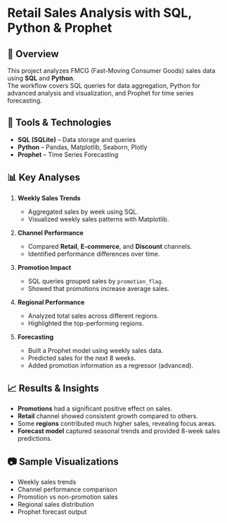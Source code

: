 # Retail Sales Analysis with SQL, Python & Prophet

## 📌 Overview
This project analyzes FMCG (Fast-Moving Consumer Goods) sales data using **SQL** and **Python**.  
The workflow covers SQL queries for data aggregation, Python for advanced analysis and visualization, and Prophet for time series forecasting.

## 🔧 Tools & Technologies
- **SQL (SQLite)** – Data storage and queries  
- **Python** – Pandas, Matplotlib, Seaborn, Plotly  
- **Prophet** – Time Series Forecasting  

## 📊 Key Analyses
1. **Weekly Sales Trends**  
   - Aggregated sales by week using SQL.  
   - Visualized weekly sales patterns with Matplotlib.  

2. **Channel Performance**  
   - Compared **Retail**, **E-commerce**, and **Discount** channels.  
   - Identified performance differences over time.  

3. **Promotion Impact**  
   - SQL queries grouped sales by `promotion_flag`.  
   - Showed that promotions increase average sales.  

4. **Regional Performance**  
   - Analyzed total sales across different regions.  
   - Highlighted the top-performing regions.  

5. **Forecasting**  
   - Built a Prophet model using weekly sales data.  
   - Predicted sales for the next 8 weeks.  
   - Added promotion information as a regressor (advanced).  

## 📈 Results & Insights
- **Promotions** had a significant positive effect on sales.  
- **Retail** channel showed consistent growth compared to others.  
- Some **regions** contributed much higher sales, revealing focus areas.  
- **Forecast model** captured seasonal trends and provided 8-week sales predictions.  

## 📷 Sample Visualizations
- Weekly sales trends  
- Channel performance comparison  
- Promotion vs non-promotion sales  
- Regional sales distribution  
- Prophet forecast output  
